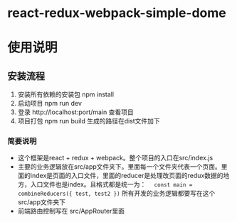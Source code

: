 # react-redux-webpack-simple-dome

# 使用说明
## 安装流程

1. 安装所有依赖的安装包  npm install
2. 启动项目 npm run dev
3. 登录 http://localhost:port/main 查看项目
4. 项目打包 npm run build 生成的路径在dist文件加下


### 简要说明
* 这个框架是react + redux + webpack。整个项目的入口在src/index.js
* 主要的业务逻辑放在src/app文件夹下。里面每一个文件夹代表一个页面。里面的index是页面的入口文件，里面的reducer是处理改页面的redux数据的地方，入口文件也是index。且格式都是统一为：
`   const main = combineReducers({
        test,
        test2
    }) `
 所有开发的业务逻辑都要写在这个src/app文件夹下
* 前端路由控制写在 src/AppRouter里面